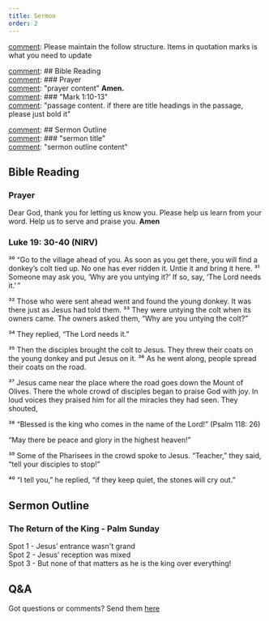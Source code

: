 ```yaml
---
title: Sermon 
order: 2
---
```


[comment]: Please maintain the follow structure. Items in quotation marks is what you need to update

[comment]: ## Bible Reading  
[comment]: ### Prayer  
[comment]: "prayer content"  **Amen.**  
[comment]:  ### "Mark 1:10-13"  
[comment]: "passage content. if there are title headings in the passage, please just bold it"  

[comment]: ## Sermon Outline  
[comment]: ### "sermon title"  
[comment]: "sermon outline content"  

[comment]: ------------------------------------------------------------------------------------
## Bible Reading
### Prayer
Dear God, thank you for letting us know you. Please help us learn from your word. Help us to serve and praise you. **Amen**

### Luke 19: 30-40 (NIRV)

³⁰ “Go to the village ahead of you. As soon as you get there, you will find a donkey’s colt tied up. No one has ever ridden it. Untie it and bring it here. ³¹ Someone may ask you, ‘Why are you untying it?’ If so, say, ‘The Lord needs it.’ ” 

³² Those who were sent ahead went and found the young donkey. It was there just as Jesus had told them. ³³ They were untying the colt when its owners came. The owners asked them, “Why are you untying the colt?” 

³⁴ They replied, “The Lord needs it.” 

³⁵ Then the disciples brought the colt to Jesus. They threw their coats on the young donkey and put Jesus on it. ³⁶ As he went along, people spread their coats on the road. 

³⁷ Jesus came near the place where the road goes down the Mount of Olives. There the whole crowd of disciples began to praise God with joy. In loud voices they praised him for all the miracles they had seen. They shouted, 

³⁸ “Blessed is the king who comes in the name of the Lord!” (Psalm 118: 26)  

“May there be peace and glory in the highest heaven!” 

³⁹ Some of the Pharisees in the crowd spoke to Jesus. “Teacher,” they said, “tell your disciples to stop!” 

⁴⁰ “I tell you,” he replied, “if they keep quiet, the stones will cry out.” 


## Sermon Outline

### The Return of the King - Palm Sunday

Spot 1 - Jesus’ entrance wasn't grand  
Spot 2 - Jesus’ reception was mixed  
Spot 3 - But none of that matters as he is the king over everything!  

 




## Q&A
Got questions or comments? Send them [here](https://tinyurl.com/SGHACQuestionsAnswers)
